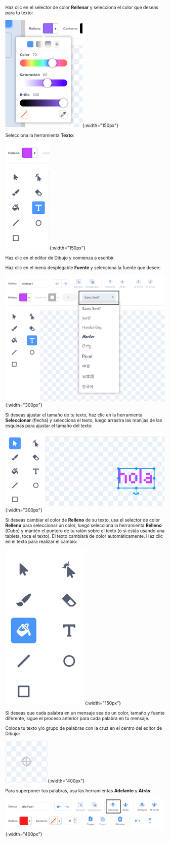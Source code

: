 Haz clic en el selector de color **Rellenar** y selecciona el color que deseas para tu texto:

![El menú selector de color Relleno muestra controles deslizantes para controlar Color, Saturación y Brillo.](images/from-me-fill-colour.png){:width="150px"}

Selecciona la herramienta **Texto**:

![La herramienta de Texto.](images/from-me-text-tool.png){:width="150px"}

Haz clic en el editor de Dibujo y comienza a escribir.

Haz clic en el menú desplegable **Fuente** y selecciona la fuente que desee:

![El menú desplegable Fuente que muestra las fuentes disponibles para usar en Scratch.](images/from-me-text-font.png){:width="300px"}

Si deseas ajustar el tamaño de tu texto, haz clic en la herramienta **Seleccionar** (flecha) y selecciona el texto, luego arrastra las manijas de las esquinas para ajustar el tamaño del texto:

![La herramienta Seleccionar (flecha) y los controladores de tamaño.](images/from-me-arrow-resize.png){:width="300px"}

Si deseas cambiar el color de **Relleno** de su texto, usa el selector de color **Relleno** para seleccionar un color, luego selecciona la herramienta **Relleno** (Cubo) y mantén el puntero de tu ratón sobre el texto (o si estás usando una tableta, toca el texto). El texto cambiará de color automáticamente. Haz clic en el texto para realizar el cambio:

![La herramienta Relleno (cubo).](images/from-me-fill-bucket.png){:width="150px"}

Si deseas que cada palabra en un mensaje sea de un color, tamaño y fuente diferente, sigue el proceso anterior para cada palabra en tu mensaje.

Coloca tu texto y/o grupo de palabras con la cruz en el centro del editor de Dibujo:

![La mira.](images/from-me-paint-editor-centre.png){:width="400px"}

Para superponer tus palabras, usa las herramientas **Adelante** y **Atrás**:

![Las herramientas Adelante y Atrás.](images/from-me-paint-editor-forward-backward.png){:width="400px"}
